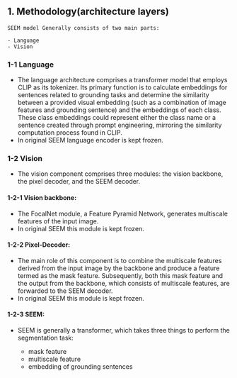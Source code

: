 ## 1. Methodology(architecture layers) <br>
    SEEM model Generally consists of two main parts:

    - Language 
    - Vision

### 1-1 Language
    
- The language architecture comprises a transformer model that employs CLIP as its tokenizer. Its primary function is to calculate embeddings for sentences related to grounding tasks and determine the similarity between a provided visual embedding (such as a combination of image features and grounding sentence) and the embeddings of each class. These class embeddings could represent either the class name or a sentence created through prompt engineering, mirroring the similarity computation process found in CLIP.<br>
- In original SEEM language encoder is kept frozen.


### 1-2 Vision 

- The vision component comprises three modules: the vision backbone, the pixel decoder, and the SEEM decoder.


#### 1-2-1 Vision backbone: 

- The FocalNet module, a Feature Pyramid Network, generates multiscale features of the input image. 
- In original SEEM this module is kept frozen. 

#### 1-2-2 Pixel-Decoder:

- The main role of this component is to combine the multiscale features derived from the input image by the backbone and produce a feature termed as the mask feature. Subsequently, both this mask feature and the output from the backbone, which consists of multiscale features, are forwarded to the SEEM decoder. 
- In original SEEM this module is kept frozen.

#### 1-2-3 SEEM:

- SEEM is generally a transformer, which takes three things to perform the segmentation task:<br>

  - mask feature
  - multiscale feature
  - embedding of grounding sentences
